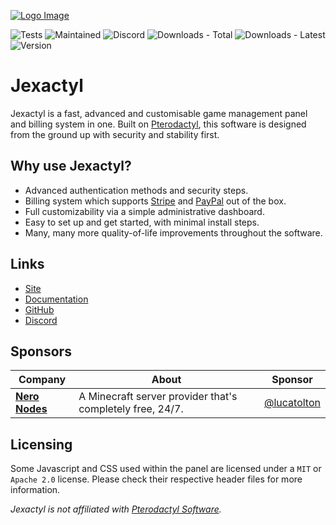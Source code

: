 [![Logo Image](https://cdn.discordapp.com/attachments/696713493168259106/935167710399201320/Jexactyl_textured.png)](https://jexactyl.com)

![Tests](https://img.shields.io/github/workflow/status/jexactyl/jexactyl/Build%20Panel?style=for-the-badge)
![Maintained](https://img.shields.io/maintenance/yes/2022?style=for-the-badge)
![Discord](https://img.shields.io/discord/922284031129825280?style=for-the-badge)
![Downloads - Total](https://img.shields.io/github/downloads/jexactyl/jexactyl/total?style=for-the-badge)
![Downloads - Latest](https://img.shields.io/github/downloads/jexactyl/jexactyl/latest/total?style=for-the-badge)
![Version](https://img.shields.io/github/v/release/jexactyl/jexactyl?style=for-the-badge)

# Jexactyl
Jexactyl is a fast, advanced and customisable game management panel and billing system in one.
Built on [Pterodactyl](https://pterodactyl.io), this software is designed from the ground up with security and stability first.

## Why use Jexactyl?
* Advanced authentication methods and security steps.
* Billing system which supports [Stripe](https://stripe.com) and [PayPal](https://paypal.com) out of the box.
* Full customizability via a simple administrative dashboard.
* Easy to set up and get started, with minimal install steps.
* Many, many more quality-of-life improvements throughout the software.

## Links
* [Site](https://jexactyl.com)
* [Documentation](https://docs.jexactyl.com)
* [GitHub](https://github.com/jexactyl)
* [Discord](https://discord.gg/qttGR4Z5Pk)

## Sponsors
| Company | About | Sponsor |
| ------- | ----- | ------- |
| [**Nero Nodes**](https://neronodes.net) | A Minecraft server provider that's completely free, 24/7. | [@lucatolton](https://github.com/lucatolton) |

## Licensing
Some Javascript and CSS used within the panel are licensed under a `MIT` or `Apache 2.0` license. Please check their
respective header files for more information.

 *Jexactyl is not affiliated with [Pterodactyl Software](https://pterodactyl.io).*
